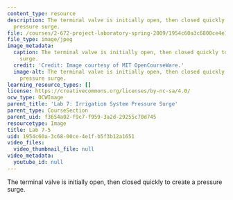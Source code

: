 ```yaml
---
content_type: resource
description: The terminal valve is initially open, then closed quickly to create a
  pressure surge.
file: /courses/2-672-project-laboratory-spring-2009/1954c60a3c6800ce4e1fb5f3b12a1651_lab7-5.jpg
file_type: image/jpeg
image_metadata:
  caption: The terminal valve is initially open, then closed quickly to create a pressure
    surge.
  credit: 'Credit: Image courtesy of MIT OpenCourseWare.'
  image-alt: The terminal valve is initially open, then closed quickly to create a
    pressure surge.
learning_resource_types: []
license: https://creativecommons.org/licenses/by-nc-sa/4.0/
ocw_type: OCWImage
parent_title: 'Lab 7: Irrigation System Pressure Surge'
parent_type: CourseSection
parent_uid: f3654a02-f9c7-f959-3a2d-29255c70d745
resourcetype: Image
title: Lab 7-5
uid: 1954c60a-3c68-00ce-4e1f-b5f3b12a1651
video_files:
  video_thumbnail_file: null
video_metadata:
  youtube_id: null
---
```

The terminal valve is initially open, then closed quickly to create a pressure surge.
